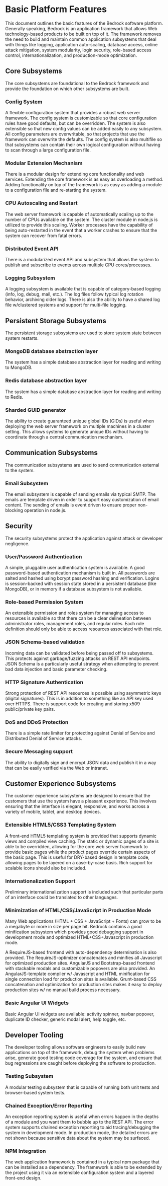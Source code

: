 # Basic Platform Features
This document outlines the basic features of the Bedrock software platform.
Generally speaking, Bedrock is an application framework that allows 
Web technology-based products to be built on top of it. The framework removes
the need to build and maintain common application subsystems that deal
with things like logging, application auto-scaling, database access, 
online attack mitigation, system modularity, login security, role-based
access control, internationalization, and production-mode optimization.

## Core Subsystems

The core subsystems are foundational to the Bedrock framework and provide
the foundation on which other subsystems are built.

### Config System
A flexible configuration system that provides a robust web server 
framework. The config system is customizable so that core 
configuration rules have good defaults, but can be overridden. The
system is also extensible so that new config values can be added easily to 
any subsystem. All config parameters are overwritable, so that projects that 
use the framework can overwrite the defaults. The config system is also
multifile so that subsystems can contain their own logical 
configuration without having to scan through a large configuration file.

### Modular Extension Mechanism
There is a modular design for extending core functionality and web 
services. Extending the core framework is as easy as overloading a 
method. Adding functionality on top of the framework is as easy as 
adding a module to a configuration file and re-starting the system.

### CPU Autoscaling and Restart
The web server framework is capable of automatically scaling up to 
the number of CPUs available on the system. The cluster module in node.js 
is utilized to provide this scaling. Worker processes have the capability 
of being auto-restarted in the event that a worker crashes to ensure that
the system can recover from fatal errors.

### Distributed Event API
There is a modularized event API and subsystem that allows the 
system to publish and subscribe to events across multiple CPU 
cores/processes.

### Logging Subsystem
A logging subsystem is available that is capable of category-based 
logging (info, log, debug, mail, etc.). The log files follow typical log 
rotation behavior, archiving older logs. There is also the ability to 
have a shared log file w/clustered systems and support for multi-file logging.

## Persistent Storage Subsystems

The persistent storage subsystems are used to store system state between
system restarts.

### MongoDB database abstraction layer
The system has a simple database abstraction layer for reading and writing 
to MongoDB.

### Redis database abstraction layer

The system has a simple database abstraction layer for reading and writing 
to Redis.

### Sharded GUID generator
The ability to create guaranteed unique global IDs (GIDs) is useful when 
deploying the web server framework on multiple machines in a cluster 
setting. This allows systems to generate unique IDs without having to
coordinate through a central communication mechanism.

## Communication Subsystems

The communication subsystems are used to send communication external to the
system.

### Email Subsystem
The email subsystem is capable of sending emails via typical SMTP. The 
emails are template driven in order to support easy customization of 
email content. The sending of emails is event driven to ensure 
proper non-blocking operation in node.js.

## Security

The security subsystems protect the application against attack or 
developer negligence.

### User/Password Authentication
A simple, pluggable user authentication system is available. A good 
password-based authentication mechanism is built in. All passwords 
are salted and hashed using bcrypt password hashing and 
verification. Logins is session-backed with session state stored in 
a persistent database (like MongoDB), or in memory if a database subsystem
is not available.

### Role-based Permission System
An extensible permission and roles system for managing access to resources 
is available so that there can be a clear delineation between 
administrator roles, management roles, and regular roles. Each role 
definition should only be able to access resources associated with that 
role.

### JSON Schema-based validation
Incoming data can be validated before being passed off to subsystems. 
This protects against garbage/fuzzing attacks on REST API endpoints. 
JSON Schema is a particularly useful strategy when attempting 
to prevent bad data injection and basic parameter checking.

### HTTP Signature Authentication
Strong protection of REST API resources is possible using 
asymmetric keys (digital signatures). This is in addition to something 
like an API key used over HTTPS. There is support code for creating 
and storing x509 public/private key pairs.

### DoS and DDoS Protection
There is a simple rate limiter for protecting against Denial of 
Service and Distributed Denial of Service attacks.

### Secure Messaging support
The ability to digitally sign and encrypt JSON data and publish it in a 
way that can be easily verified via the Web or intranet.

## Customer Experience Subsystems

The customer experience subsystems are designed to ensure that the customers
that use the system have a pleasant experience. This involves ensuring that
the interface is elegant, responsive, and works across a variety of mobile, 
tablet, and desktop devices.

### Extensible HTML5/CSS3 Templating System
A front-end HTML5 templating system is provided that supports 
dynamic views and compiled view caching. The static or dynamic pages of a 
site is able to be overridden, allowing for the core web server 
framework to provide basic pages while the product pages override certain 
aspects of the basic page. This is useful for DRY-based design in template 
code, allowing pages to be layered on a case-by-case basis. Rich support 
for scalable icons should also be included.

### Internationalization Support
Preliminary internationalization support is included such that particular 
parts of an interface could be translated to other languages.

### Minimization of HTML/CSS/JavaScript in Production Mode
Many Web applications (HTML + CSS + JavaScript + Fonts) can grow to be a 
megabyte or more in size per page hit. Bedrock contains a good 
minification subsystem which provides good debugging support in development 
mode and optimized HTML+CSS+Javascript in production mode. 

A RequireJS-based frontend with auto-dependency determination is also
provided. The RequireJS-optimizer concatenates and minifies
all Javascript for optimized production sites. AngularJS and Bootstrap-based 
frontend with stackable modals and customizable popovers are also
provided. An AngularJS-template compiler w/ Javascript and HTML minification 
for single connection load for production sites is available. Grunt-based CSS 
concatenation and optimization for production sites makes it easy to 
deploy production sites w/ no manual build process necessary.

### Basic Angular UI Widgets
Basic Angular UI widgets are available: activity spinner, navbar 
popover, duplicate ID checker, generic modal alert, help toggle, etc.

## Developer Tooling

The developer tooling allows software engineers to easily build new
applications on top of the framework, debug the system when problems arise, 
generate good testing code coverage for the system, and ensure that bug 
regressions are caught before deploying the software to production.

### Testing Subsystem
A modular testing subsystem that is capable of running both unit tests and 
browser-based system tests.

### Chained Exception/Error Reporting
An exception reporting system is useful when errors happen in the depths 
of a module and you want them to bubble up to the REST API. The error 
system supports chained exception reporting to aid tracing/debugging 
the system in development mode. In production mode, the detailed errors are
not shown because sensitive data about the system may be surfaced.

### NPM Integration
The web application framework is contained in a typical npm package 
that can be installed as a dependency. The framework is able to be 
extended by the project using it via an extensible configuration system 
and a layered front-end design.

